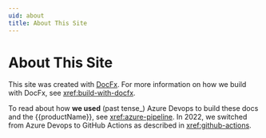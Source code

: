 ```yaml
---
uid: about
title: About This Site
---
```

# About This Site

This site was created with [DocFx][docfx]. For more information on how we build with DocFx, see <xref:build-with-docfx>. 

To read about how **we used** (past tense_) Azure Devops to build these docs and the {{productName}}, see <xref:azure-pipeline>. In 2022, we switched from Azure Devops to GitHub Actions as described in <xref:github-actions>.

[docfx]: https://dotnet.github.io/docfx/
